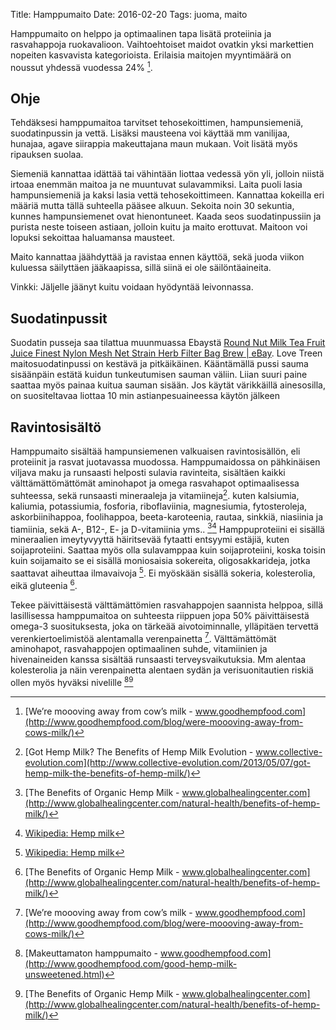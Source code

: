 Title: Hamppumaito
Date: 2016-02-20
Tags: juoma, maito
<!-- Image: images/guides/hemp-milk.jpeg -->

Hamppumaito on helppo ja optimaalinen tapa lisätä proteiinia ja rasvahappoja ruokavalioon. Vaihtoehtoiset maidot ovatkin yksi markettien nopeiten kasvavista kategorioista. Erilaisia maitojen myyntimäärä on noussut yhdessä vuodessa 24% [^2].

## Ohje
Tehdäksesi hamppumaitoa tarvitset tehosekoittimen, hampunsiemeniä, suodatinpussin ja vettä. Lisäksi mausteena voi käyttää mm vanilijaa, hunajaa, agave siirappia makeuttajana maun mukaan. Voit lisätä myös ripauksen suolaa.

Siemeniä kannattaa idättää tai vähintään liottaa vedessä yön yli, jolloin niistä irtoaa enemmän maitoa ja ne muuntuvat sulavammiksi. Laita puoli lasia hampunsiemeniä ja kaksi lasia vettä tehosekoittimeen. Kannattaa kokeilla eri määriä mutta tällä suhteella pääsee alkuun. Sekoita noin 30 sekuntia, kunnes hampunsiemenet ovat hienontuneet. Kaada seos suodatinpussiin ja purista neste toiseen astiaan, jolloin kuitu ja maito erottuvat. Maitoon voi lopuksi sekoittaa haluamansa mausteet.

Maito kannattaa jäähdyttää ja ravistaa ennen käyttöä, sekä juoda viikon kuluessa säilyttäen jääkaapissa, sillä siinä ei ole säilöntäaineita.

Vinkki: Jäljelle jäänyt kuitu voidaan hyödyntää leivonnassa.

## Suodatinpussit

Suodatin pusseja saa tilattua muunmuassa Ebaystä [Round Nut Milk Tea Fruit Juice Finest Nylon Mesh Net Strain Herb Filter Bag Brew | eBay](http://www.ebay.co.uk/itm/Round-Nut-Milk-Tea-Fruit-Juice-Finest-Nylon-Mesh-Net-Strain-Herb-Filter-Bag-Brew-/261574848042).
Love Treen maitosuodatinpussi on kestävä ja pitkäikäinen. Kääntämällä pussi sauma sisäänpäin estätä kuidun tunkeutumisen sauman väliin. Liian suuri paine saattaa myös painaa kuitua sauman sisään. Jos käytät värikkäillä ainesosilla, on suositeltavaa liottaa 10 min astianpesuaineessa käytön jälkeen

## Ravintosisältö

Hamppumaito sisältää hampunsiemenen valkuaisen ravintosisällön, eli proteiinit ja rasvat juotavassa muodossa.
Hamppumaidossa on pähkinäisen viljava maku ja runsaasti helposti sulavia ravinteita, sisältäen kaikki välttämättömättömät aminohapot ja omega rasvahapot optimaalisessa suhteessa, sekä runsaasti mineraaleja ja vitamiineja[^4].
kuten kalsiumia, kaliumia, potassiumia, fosforia, riboflaviinia, magnesiumia, fytosteroleja, askorbiinihappoa, foolihappoa, beeta-karoteenia, rautaa, sinkkiä, niasiinia ja tiamiinia, sekä A-, B12-, E- ja D-vitamiinia yms.. [^5][^1]
Hamppuproteiini ei sisällä mineraalien imeytyvyyttä häiritsevää fytaatti entsyymi estäjiä, kuten soijaproteiini. Saattaa myös olla sulavamppaa kuin soijaproteiini, koska toisin kuin soijamaito se ei sisällä moniosaisia sokereita, oligosakkarideja, jotka saattavat aiheuttaa ilmavaivoja [^1]. Ei myöskään sisällä sokeria, kolesterolia, eikä gluteenia [^5].

Tekee päivittäisestä välttämättömien rasvahappojen saannista helppoa, sillä lasillisessa hamppumaitoa on suhteesta riippuen jopa 50% päivittäisestä omega-3 suosituksesta, joka on tärkeää aivotoiminnalle, ylläpitäen tervettä verenkiertoelimistöä alentamalla verenpainetta [^2].
Välttämättömät aminohapot, rasvahappojen optimaalinen suhde, vitamiinien ja hivenaineiden kanssa sisältää runsaasti terveysvaikutuksia. Mm alentaa kolesterolia ja näin verenpainetta alentaen sydän ja verisuonitautien riskiä ollen myös hyväksi nivelille [^3][^5]

[^1]: [Wikipedia: Hemp milk](http://www.germinatedhemp.eu/secret-of-germination/food-ingredients-from-germinated-hemp-seeds)
[^2]: [We’re moooving away from cow’s milk - www.goodhempfood.com](http://www.goodhempfood.com/blog/were-moooving-away-from-cows-milk/)
[^3]: [Makeuttamaton hamppumaito - www.goodhempfood.com](http://www.goodhempfood.com/good-hemp-milk-unsweetened.html)
[^4]: [Got Hemp Milk? The Benefits of Hemp Milk Evolution - www.collective-evolution.com](http://www.collective-evolution.com/2013/05/07/got-hemp-milk-the-benefits-of-hemp-milk/)
[^5]: [The Benefits of Organic Hemp Milk - www.globalhealingcenter.com](http://www.globalhealingcenter.com/natural-health/benefits-of-hemp-milk/)
